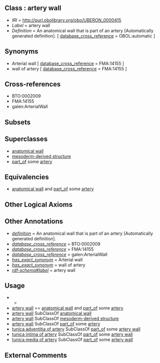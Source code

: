
## Class : artery wall

 * *IRI* = http://purl.obolibrary.org/obo/UBERON_0000415
 * *Label* = artery wall
 * *Definition* = An anatomical wall that is part of an artery [Automatically generated definition]. [ [database_cross_reference](../../ef/oboInOwl#hasDbXref.md) = OBOL:automatic ]

## Synonyms

 * Arterial wall [ [database_cross_reference](../../ef/oboInOwl#hasDbXref.md) = FMA:14155 ]
 * wall of artery [ [database_cross_reference](../../ef/oboInOwl#hasDbXref.md) = FMA:14155 ]

## Cross-references

 * BTO:0002009
 * FMA:14155
 * galen:ArterialWall

## Subsets


## Superclasses

 * [anatomical wall](../../UBERON/60/UBERON_0000060.md)
 * [mesoderm-derived structure](../../UBERON/20/UBERON_0004120.md)
 * [part_of](../../BFO/50/BFO_0000050.md) some [artery](../../UBERON/37/UBERON_0001637.md)

## Equivalencies

 * [anatomical wall](../../UBERON/60/UBERON_0000060.md) and [part_of](../../BFO/50/BFO_0000050.md) some [artery](../../UBERON/37/UBERON_0001637.md)

## Other Logical Axioms


## Other Annotations

 * *[definition](../../IAO/15/IAO_0000115.md)* = An anatomical wall that is part of an artery [Automatically generated definition].
 * *[database_cross_reference](../../ef/oboInOwl#hasDbXref.md)* = BTO:0002009
 * *[database_cross_reference](../../ef/oboInOwl#hasDbXref.md)* = FMA:14155
 * *[database_cross_reference](../../ef/oboInOwl#hasDbXref.md)* = galen:ArterialWall
 * *[has_exact_synonym](../../ym/oboInOwl#hasExactSynonym.md)* = Arterial wall
 * *[has_exact_synonym](../../ym/oboInOwl#hasExactSynonym.md)* = wall of artery
 * *[rdf-schema#label](../../el/rdf-schema#label.md)* = artery wall

## Usage

 * -
 * [artery wall](../../UBERON/15/UBERON_0000415.md) == [anatomical wall](../../UBERON/60/UBERON_0000060.md) and [part_of](../../BFO/50/BFO_0000050.md) some [artery](../../UBERON/37/UBERON_0001637.md)
 * [artery wall](../../UBERON/15/UBERON_0000415.md) SubClassOf [anatomical wall](../../UBERON/60/UBERON_0000060.md)
 * [artery wall](../../UBERON/15/UBERON_0000415.md) SubClassOf [mesoderm-derived structure](../../UBERON/20/UBERON_0004120.md)
 * [artery wall](../../UBERON/15/UBERON_0000415.md) SubClassOf [part_of](../../BFO/50/BFO_0000050.md) some [artery](../../UBERON/37/UBERON_0001637.md)
 * [tunica adventitia of artery](../../UBERON/40/UBERON_0007240.md) SubClassOf [part_of](../../BFO/50/BFO_0000050.md) some [artery wall](../../UBERON/15/UBERON_0000415.md)
 * [tunica intima of artery](../../UBERON/40/UBERON_0005740.md) SubClassOf [part_of](../../BFO/50/BFO_0000050.md) some [artery wall](../../UBERON/15/UBERON_0000415.md)
 * [tunica media of artery](../../UBERON/39/UBERON_0007239.md) SubClassOf [part_of](../../BFO/50/BFO_0000050.md) some [artery wall](../../UBERON/15/UBERON_0000415.md)

## External Comments

